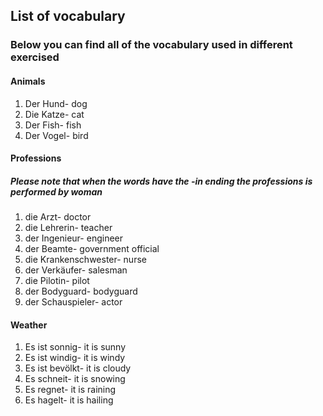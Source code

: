 
<h2>List of vocabulary</h2>
<h3>Below you can find all of the vocabulary used in different exercised</h3>

<h4>Animals</h4>
<ol>
  <li>Der Hund- dog</li>
  <li>Die Katze- cat</li>
  <li>Der Fish- fish</li>
  <li>Der Vogel- bird</li>
</ol>  

<h4>Professions</h4>
<h5>Please note that when the words have the -in ending the professions is performed by woman</h5>
<ol>
  <li>die Arzt- doctor</li>
  <li>die Lehrerin- teacher</li>
  <li>der Ingenieur- engineer</li>
  <li>der Beamte- government official</li>
  <li>die Krankenschwester- nurse</li>
  <li>der Verkäufer- salesman</li>
  <li>die Pilotin- pilot</li>
  <li>der Bodyguard- bodyguard</li>
  <li>der Schauspieler- actor</li>
</ol> 

<h4>Weather</h4>
<ol>
<li>Es ist sonnig- it is sunny</li>
<li>Es ist windig- it is windy</li>
<li>Es ist bevölkt- it is cloudy</li>
<li>Es schneit- it is snowing</li>
<li>Es regnet- it is raining</li>
<li>Es hagelt- it is hailing</li>
</ol>
